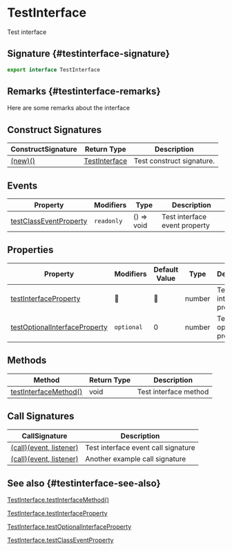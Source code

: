 # TestInterface

Test interface

## Signature {#testinterface-signature}

```typescript
export interface TestInterface 
```

## Remarks {#testinterface-remarks}

Here are some remarks about the interface

## Construct Signatures

|  ConstructSignature | Return Type | Description |
|  --- | --- | --- |
|  [(new)()](docs/simple-suite-test/testinterface-_new_-constructsignature) | [TestInterface](docs/simple-suite-test/testinterface-interface) | Test construct signature. |

## Events

|  Property | Modifiers | Type | Description |
|  --- | --- | --- | --- |
|  [testClassEventProperty](docs/simple-suite-test/testinterface-testclasseventproperty-propertysignature) | <code>readonly</code> | () =&gt; void | Test interface event property |

## Properties

|  Property | Modifiers | Default Value | Type | Description |
|  --- | --- | --- | --- | --- |
|  [testInterfaceProperty](docs/simple-suite-test/testinterface-testinterfaceproperty-propertysignature) | 📝 | 📝 | number | Test interface property |
|  [testOptionalInterfaceProperty](docs/simple-suite-test/testinterface-testoptionalinterfaceproperty-propertysignature) | <code>optional</code> | 0 | number | Test optional property |

## Methods

|  Method | Return Type | Description |
|  --- | --- | --- |
|  [testInterfaceMethod()](docs/simple-suite-test/testinterface-testinterfacemethod-methodsignature) | void | Test interface method |

## Call Signatures

|  CallSignature | Description |
|  --- | --- |
|  [(call)(event, listener)](docs/simple-suite-test/testinterface-_call_-callsignature) | Test interface event call signature |
|  [(call)(event, listener)](docs/simple-suite-test/testinterface-_call__1-callsignature) | Another example call signature |

## See also {#testinterface-see-also}

[TestInterface.testInterfaceMethod()](docs/simple-suite-test/testinterface-testinterfacemethod-methodsignature)

[TestInterface.testInterfaceProperty](docs/simple-suite-test/testinterface-testinterfaceproperty-propertysignature)

[TestInterface.testOptionalInterfaceProperty](docs/simple-suite-test/testinterface-testoptionalinterfaceproperty-propertysignature)

[TestInterface.testClassEventProperty](docs/simple-suite-test/testinterface-testclasseventproperty-propertysignature)